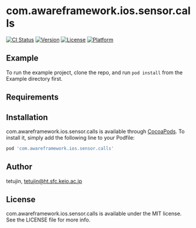 # com.awareframework.ios.sensor.calls

[![CI Status](https://img.shields.io/travis/tetujin/com.awareframework.ios.sensor.calls.svg?style=flat)](https://travis-ci.org/tetujin/com.awareframework.ios.sensor.calls)
[![Version](https://img.shields.io/cocoapods/v/com.awareframework.ios.sensor.calls.svg?style=flat)](https://cocoapods.org/pods/com.awareframework.ios.sensor.calls)
[![License](https://img.shields.io/cocoapods/l/com.awareframework.ios.sensor.calls.svg?style=flat)](https://cocoapods.org/pods/com.awareframework.ios.sensor.calls)
[![Platform](https://img.shields.io/cocoapods/p/com.awareframework.ios.sensor.calls.svg?style=flat)](https://cocoapods.org/pods/com.awareframework.ios.sensor.calls)

## Example

To run the example project, clone the repo, and run `pod install` from the Example directory first.

## Requirements

## Installation

com.awareframework.ios.sensor.calls is available through [CocoaPods](https://cocoapods.org). To install
it, simply add the following line to your Podfile:

```ruby
pod 'com.awareframework.ios.sensor.calls'
```

## Author

tetujin, tetujin@ht.sfc.keio.ac.jp

## License

com.awareframework.ios.sensor.calls is available under the MIT license. See the LICENSE file for more info.

